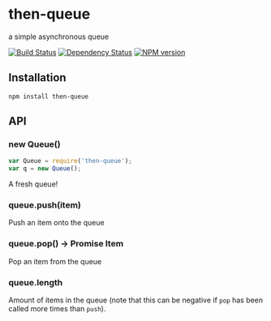 # then-queue

  a simple asynchronous queue

[![Build Status](https://img.shields.io/travis/then/queue/master.svg)](https://travis-ci.org/then/queue)
[![Dependency Status](https://img.shields.io/gemnasium/then/queue.svg)](https://gemnasium.com/then/queue)
[![NPM version](https://img.shields.io/npm/v/then-queue.svg)](http://badge.fury.io/js/then-queue)

## Installation

    npm install then-queue

## API

### new Queue()

```js
var Queue = require('then-queue');
var q = new Queue();
```

  A fresh queue!

### queue.push(item)

  Push an item onto the queue

### queue.pop() -> Promise Item

  Pop an item from the queue

### queue.length

  Amount of items in the queue (note that this can be negative if `pop` has been called more times than `push`).
